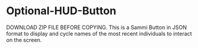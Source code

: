 # Optional-HUD-Button
DOWNLOAD ZIP FILE BEFORE COPYING. This is a Sammi Button in JSON format to display and cycle names of the most recent individuals to interact on the screen.
